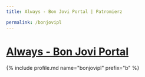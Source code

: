 ```yaml
---
title: Always - Bon Jovi Portal | Patromierz

permalink: /bonjovipl
---
```


# [Always - Bon Jovi Portal](https://patronite.pl/bonjovipl)

{% include profile.md name="bonjovipl" prefix="b" %}
